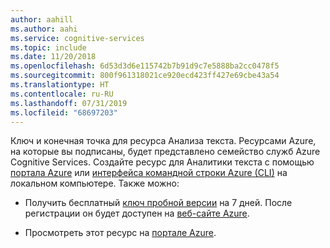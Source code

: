 ```yaml
---
author: aahill
ms.author: aahi
ms.service: cognitive-services
ms.topic: include
ms.date: 11/20/2018
ms.openlocfilehash: 6d53d3d6e115742b7b91d9c7e5888ba2cc0478f5
ms.sourcegitcommit: 800f961318021ce920ecd423ff427e69cbe43a54
ms.translationtype: HT
ms.contentlocale: ru-RU
ms.lasthandoff: 07/31/2019
ms.locfileid: "68697203"
---
```

Ключ и конечная точка для ресурса Анализа текста. Ресурсами Azure, на которые вы подписаны, будет представлено семейство служб Azure Cognitive Services. Создайте ресурс для Аналитики текста с помощью [портала Azure](../articles/cognitive-services/cognitive-services-apis-create-account.md) или [интерфейса командной строки Azure (CLI)](../articles/cognitive-services/cognitive-services-apis-create-account-cli.md) на локальном компьютере. Также можно:

* Получить бесплатный [ключ пробной версии](https://azure.microsoft.com/try/cognitive-services/#lang) на 7 дней. После регистрации он будет доступен на [веб-сайте Azure](https://azure.microsoft.com/try/cognitive-services/my-apis/).

* Просмотреть этот ресурс на [портале Azure](https://portal.azure.com/).
